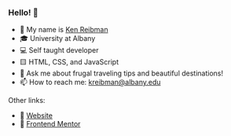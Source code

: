 ### Hello! 👋

- 📛 My name is [Ken Reibman](https://kenreibman.com)
- 🎓 University at Albany
- 💻 Self taught developer
- 🟨 HTML, CSS, and JavaScript
- 💬 Ask me about frugal traveling tips and beautiful destinations!
- 📫 How to reach me: kreibman@albany.edu

Other links: 
- 🔗 [Website](https://kenreibman.com)
- 💪 [Frontend Mentor](https://www.frontendmentor.io/profile/kenreibman)

<!--
**lmaoken/lmaoken** is a ✨ _special_ ✨ repository because its `README.md` (this file) appears on your GitHub profile.

Here are some ideas to get you started:

- 🔭 I’m currently working on ...
- 🌱 I’m currently learning ...
- 👯 I’m looking to collaborate on ...
- 🤔 I’m looking for help with ...
- 💬 Ask me about ...
- 📫 How to reach me: ...
- 😄 Pronouns: ...
- ⚡ Fun fact: ...
-->
